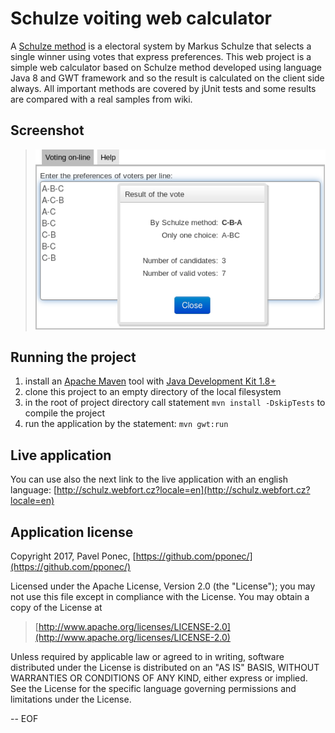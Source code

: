 # Schulze voiting web calculator


A [Schulze method](https://en.wikipedia.org/wiki/Schulze_method) is a electoral
system by Markus Schulze that selects a single winner using votes that express preferences.
This web project is a simple web calculator based on Schulze method developed
using language Java 8 and GWT framework and so the result is calculated on the
client side always. All important methods are covered by jUnit tests and
some results are compared with a real samples from wiki.


## Screenshot

> ![Screenshot of the web](schulze-screen.png "Logo Title Text 1")


## Running the project

1. install an [Apache Maven](https://maven.apache.org/) tool
    with [Java Development Kit 1.8+](www.oracle.com/technetwork/java/javase/downloads/)
2. clone this project to an empty directory of the local filesystem
3. in the root of project directory call statement `mvn install -DskipTests` to compile the project
4. run the application by the statement: `mvn gwt:run`

## Live application

You can use also the next link to the live application with an english language:
[http://schulz.webfort.cz?locale=en](http://schulz.webfort.cz?locale=en)


## Application license


Copyright 2017, Pavel Ponec, [https://github.com/pponec/](https://github.com/pponec/)

Licensed under the Apache License, Version 2.0 (the "License");
you may not use this file except in compliance with the License.
You may obtain a copy of the License at

> [http://www.apache.org/licenses/LICENSE-2.0](http://www.apache.org/licenses/LICENSE-2.0)

Unless required by applicable law or agreed to in writing, software
distributed under the License is distributed on an "AS IS" BASIS,
WITHOUT WARRANTIES OR CONDITIONS OF ANY KIND, either express or implied.
See the License for the specific language governing permissions and
limitations under the License.


-- EOF
